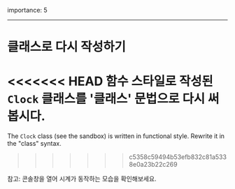 importance: 5

---

# 클래스로 다시 작성하기

<<<<<<< HEAD
함수 스타일로 작성된 `Clock` 클래스를 '클래스' 문법으로 다시 써봅시다.
=======
The `Clock` class (see the sandbox) is written in functional style. Rewrite it in the "class" syntax.
>>>>>>> c5358c59494b53efb832c81a5338e0a23b22c269

참고: 콘솔창을 열어 시계가 동작하는 모습을 확인해보세요.
